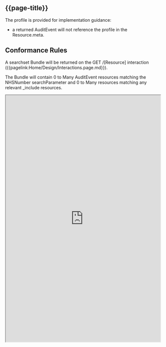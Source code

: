 ## {{page-title}}

The profile is provided for implementation guidance:
- a returned AuditEvent will not reference the profile in the Resource.meta.

## Conformance Rules

A searchset Bundle will be returned on the GET /[Resource] interaction ({{pagelink:Home/Design/Interactions.page.md}}). 

The Bundle will contain 0 to Many AuditEvent resources matching the NHSNumber searchParameter and 0 to Many resources matching any relevant _include resources.



<iframe src="http://hl7.org/fhir/r4/auditevent.html#resource" height="800px" width="100%"></iframe>